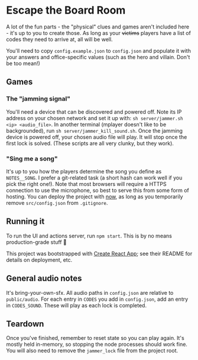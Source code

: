 # Escape the Board Room

A lot of the fun parts - the "physical" clues and games aren't included here - it's up to you to create those. As long as your ~~victims~~ players have a list of codes they need to arrive at, all will be well.

You'll need to copy `config.example.json` to `config.json` and populate it with your answers and office-specific values (such as the hero and villain. Don't be too mean!)

## Games
### The "jamming signal"
You'll need a device that can be discovered and powered off. Note its IP address on your chosen network and set it up with: `sh server/jammer.sh <ip> <audio_file>`. In another terminal (mplayer doesn't like to be backgrounded), run `sh server/jammer_kill_sound.sh`. Once the jamming device is powered off, your chosen audio file will play. It will stop once the first lock is solved. (These scripts are all very clunky, but they work).

### "Sing me a song"
It's up to you how the players determine the song you define as `NOTES__SONG`. I prefer a git-related task (a short hash can work well if you pick the right one!). Note that most browsers will require a HTTPS connection to use the microphone, so best to serve this from some form of hosting. You can deploy the project with [now](https://now.sh), as long as you temporarily remove `src/config.json` from `.gitignore`.

## Running it
To run the UI and actions server, run `npm start`. This is by no means production-grade stuff 🐉

This project was bootstrapped with [Create React App](https://github.com/facebookincubator/create-react-app); see their README for details on deployment, etc.

## General audio notes
It's bring-your-own-sfx. All audio paths in `config.json` are relative to `public/audio`. For each entry in `CODES` you add in `config.json`, add an entry in `CODES_SOUND`. These will play as each lock is completed.

## Teardown
Once you've finished, remember to reset state so you can play again. It's mostly held in-memory, so stopping the node processes should work fine. You will also need to remove the `jammer_lock` file from the project root.
